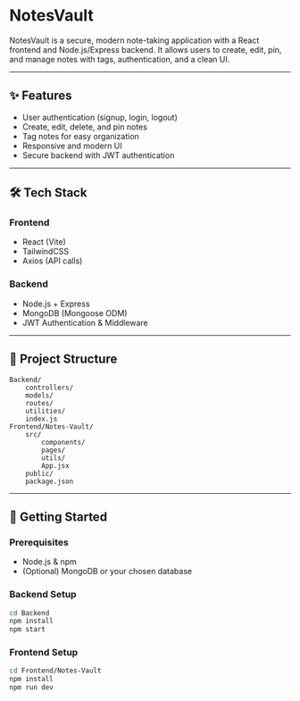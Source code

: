 
# NotesVault

NotesVault is a secure, modern note-taking application with a React frontend and Node.js/Express backend. It allows users to create, edit, pin, and manage notes with tags, authentication, and a clean UI.

---

## ✨ Features
- User authentication (signup, login, logout)
- Create, edit, delete, and pin notes
- Tag notes for easy organization
- Responsive and modern UI
- Secure backend with JWT authentication

---

## 🛠️ Tech Stack

### Frontend
- React (Vite)
- TailwindCSS
- Axios (API calls)

### Backend
- Node.js + Express
- MongoDB (Mongoose ODM)
- JWT Authentication & Middleware

---

## 📂 Project Structure
```
Backend/
	controllers/
	models/
	routes/
	utilities/
	index.js
Frontend/Notes-Vault/
	src/
		components/
		pages/
		utils/
		App.jsx
	public/
	package.json
```

---

## 🚀 Getting Started

### Prerequisites
- Node.js & npm
- (Optional) MongoDB or your chosen database

### Backend Setup
```bash
cd Backend
npm install
npm start
```

### Frontend Setup
```bash
cd Frontend/Notes-Vault
npm install
npm run dev
```

